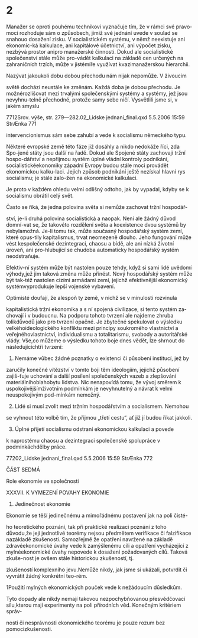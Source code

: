 # 2

Manažer se oproti pouhému technikovi vyznačuje tím, že v rámci své pravo-moci rozhoduje sám o způsobech, jimiž své jednání uvede v soulad se snahouo dosažení zisku. V socialistickém systému, v němž neexistuje ani ekonomic-ká kalkulace, ani kapitálové účetnictví, ani výpočet zisku, nezbývá prostor anipro manažerské činnosti. Dokud ale socialistické společenství stále může pro-vádět kalkulaci na základě cen určených na zahraničních trzích, může v jistémíře využívat kvazimanažerskou hierarchii.

Nazývat jakoukoli dobu dobou přechodu nám nijak nepomůže. V živoucím

světě dochází neustále ke změnám. Každá doba je dobou přechodu. Je možnérozlišovat mezi trvalými společenskými systémy a systémy, jež jsou nevyhnu-telně přechodné, protože samy sebe ničí. Vysvětlili jsme si, v jakém smyslu

7712Srov. výše, str. 279—282.02_Lidske jednani_final.qxd 5.5.2006 15:59 StrÆnka 771

intervencionismus sám sebe zahubí a vede k socialismu německého typu.

Některé evropské země této fáze již dosáhly a nikdo nedokáže říci, zda Spo-jené státy jsou další na řadě. Dokud ale Spojené státy zachovají tržní hospo-dářství a nepřijmou systém úplné vládní kontroly podnikání, socialistickéekonomiky západní Evropy budou stále moci provádět ekonomickou kalku-laci. Jejich způsob podnikání ještě nezískal hlavní rys socialismu; je stále zalo-žen na ekonomické kalkulaci.

Je proto v každém ohledu velmi odlišný odtoho, jak by vypadal, kdyby se k socialismu obrátil celý svět.

Často se říká, že jedna polovina světa si nemůže zachovat tržní hospodář-

ství, je-li druhá polovina socialistická a naopak. Není ale žádný důvod domní-vat se, že takovéto rozdělení světa a koexistence dvou systémů by nebylamožná. Je-li tomu tak, může současný hospodářský systém zemí, které opus-tily kapitalismus, trvat neomezeně dlouho. Jeho fungování může vést kespolečenské dezintegraci, chaosu a bídě, ale ani nízká životní úroveň, ani pro-hlubující se chudoba automaticky hospodářský systém neodstraňuje.

Efektiv-ní systém může být nastolen pouze tehdy, když si sami lidé uvědomí výhody,jež jim taková změna může přinést. Nový hospodářský systém může být tak-též nastolen cizími armádami zemí, jejichž efektivnější ekonomický systémvyprodukuje lepší vojenské vybavení.

Optimisté doufají, že alespoň ty země, v nichž se v minulosti rozvinula

kapitalistická tržní ekonomika a s ní spojená civilizace, si tento systém za-chovají i v budoucnu. Na podporu tohoto tvrzení ale najdeme zhruba tolikdůvodů jako pro tvrzení opačné. Je zbytečné spekulovat o výsledku velkéhoideologického konfliktu mezi principy soukromého vlastnictví a veřejnéhovlastnictví, individualismu a totalitarismu, svobody a autoritářské vlády. Vše,co můžeme o výsledku tohoto boje dnes vědět, lze shrnout do následujícíchtří tvrzení:

1. Nemáme vůbec žádné poznatky o existenci či působení institucí, jež by

zaručily konečné vítězství v tomto boji těm ideologiím, jejichž působení zajiš-ťuje uchování a další posílení společenských vazeb a zlepšování materiálníhoblahobytu lidstva. Nic nenapovídá tomu, že vývoj směrem k uspokojivějšímživotním podmínkám je nevyhnutelný a návrat k velmi neuspokojivým pod-mínkám nemožný.

2. Lidé si musí zvolit mezi tržním hospodářstvím a socialismem. Nemohou

se vyhnout této volbě tím, že přijmou „třetí cestu“, ať již jí budou říkat jakkoli.

3. Úplné přijetí socialismu odstraní ekonomickou kalkulaci a povede

k naprostému chaosu a dezintegraci společenské spolupráce v podmínkáchdělby práce.

77202_Lidske jednani_final.qxd 5.5.2006 15:59 StrÆnka 772

ČÁST SEDMÁ

Role ekonomie ve společnosti

XXXVII. K VYMEZENÍ POVAHY EKONOMIE

1. Jedinečnost ekonomie

Ekonomie se těší jedinečnému a mimořádnému postavení jak na poli čisté-

ho teoretického poznání, tak při praktické realizaci poznání z toho důvodu,že její jednotlivé teorémy nejsou předmětem verifikace či falzifikace nazákladě zkušenosti. Samozřejmě že opatření navržené na základě zdravéekonomické úvahy vede k zamýšlenému cíli a opatření vycházející z mylnéekonomické úvahy nepovede k dosažení požadovaných cílů. Taková zkuše-nost je ovšem stále historickou zkušeností, tj.

zkušeností komplexního jevu.Nemůže nikdy, jak jsme si ukázali, potvrdit či vyvrátit žádný konkrétní teo-rém.

1Použití mylných ekonomických pouček vede k nežádoucím důsledkům.

Tyto dopady ale nikdy nemají takovou nezpochybňovanou přesvědčovací sílu,kterou mají experimenty na poli přírodních věd. Konečným kritériem správ-

nosti či nesprávnosti ekonomického teorému je pouze rozum bez pomocizkušenosti.
